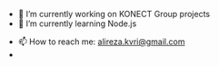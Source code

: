 - 🔭 I’m currently working on KONECT Group projects
- 🌱 I’m currently learning Node.js
<!--
- 👯 I’m looking to collaborate on German companies
-->
<!--
- 🤔 I’m looking for help with ...
- 💬 Ask me about ...
-->
- 📫 How to reach me: <a href="mailto:alireza.kvri@gmail.com">alireza.kvri@gmail.com</a>
- <!--
- 😄 Pronouns: ...
- ⚡ Fun fact: ...
-->
